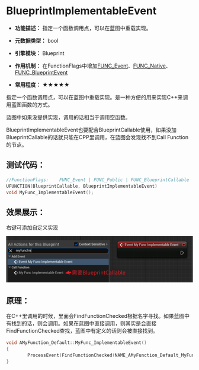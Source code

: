# BlueprintImplementableEvent

- **功能描述：** 指定一个函数调用点，可以在蓝图中重载实现。

- **元数据类型：** bool
- **引擎模块：** Blueprint
- **作用机制：** 在FunctionFlags中增加[FUNC_Event](#Flags_EFunctionFlags_FUNC_Event)、[FUNC_Native](#Flags_EFunctionFlags_FUNC_Native)、[FUNC_BlueprintEvent](#Flags_EFunctionFlags_FUNC_BlueprintEvent)
- **常用程度：** ★★★★★

指定一个函数调用点，可以在蓝图中重载实现。是一种方便的用来实现C++来调用蓝图函数的方式。

蓝图中如果没提供实现，调用的话相当于调用空函数。

BlueprintImplementableEvent也要配合BlueprintCallable使用，如果没加BlueprintCallable的话就只能在CPP里调用，在蓝图会发现找不到Call Function的节点。

## 测试代码：

```cpp
//FunctionFlags:	FUNC_Event | FUNC_Public | FUNC_BlueprintCallable | FUNC_BlueprintEvent
UFUNCTION(BlueprintCallable, BlueprintImplementableEvent)
void MyFunc_ImplementableEvent();
```

## 效果展示：

右键可添加自定义实现

![Untitled](Specifier_UFUNCTION_Blueprint_BlueprintImplementableEvent_Untitled.png)

## 原理：

在C++里调用的时候，里面会FindFunctionChecked根据名字寻找。如果蓝图中有找到的话，则会调用。如果在蓝图中直接调用，则其实是会直接FindFunctionChecked查找，蓝图中有定义的话则会被直接找到。

```cpp
void AMyFunction_Default::MyFunc_ImplementableEvent()
{
		ProcessEvent(FindFunctionChecked(NAME_AMyFunction_Default_MyFunc_ImplementableEvent),NULL);
}
```